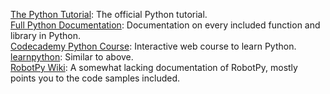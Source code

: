 [The Python Tutorial](http://docs.python.org/3/tutorial/): The official Python tutorial.  
[Full Python Documentation](http://docs.python.org/3/): Documentation on every included function and library in Python.  
[Codecademy Python Course](www.codecademy.com/tracks/python/): Interactive web course to learn Python.  
[learnpython](http://www.learnpython.org/): Similar to above.  
[RobotPy Wiki](http://firstforge.wpi.edu/sf/go/projects.robotpy/wiki): A somewhat lacking documentation of RobotPy, mostly points you to the code samples included.  
